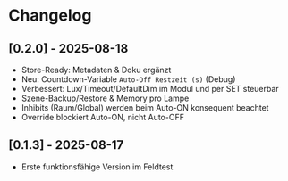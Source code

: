 # Changelog

## [0.2.0] - 2025-08-18
- Store-Ready: Metadaten & Doku ergänzt
- Neu: Countdown-Variable `Auto-Off Restzeit (s)` (Debug)
- Verbessert: Lux/Timeout/DefaultDim im Modul und per SET steuerbar
- Szene-Backup/Restore & Memory pro Lampe
- Inhibits (Raum/Global) werden beim Auto-ON konsequent beachtet
- Override blockiert Auto-ON, nicht Auto-OFF

## [0.1.3] - 2025-08-17
- Erste funktionsfähige Version im Feldtest